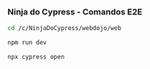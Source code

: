 ### Ninja do Cypress - Comandos E2E

```sh
cd /c/NinjaDoCypress/webdojo/web
```

```sh
npm run dev
```

```sh
npx cypress open
```

